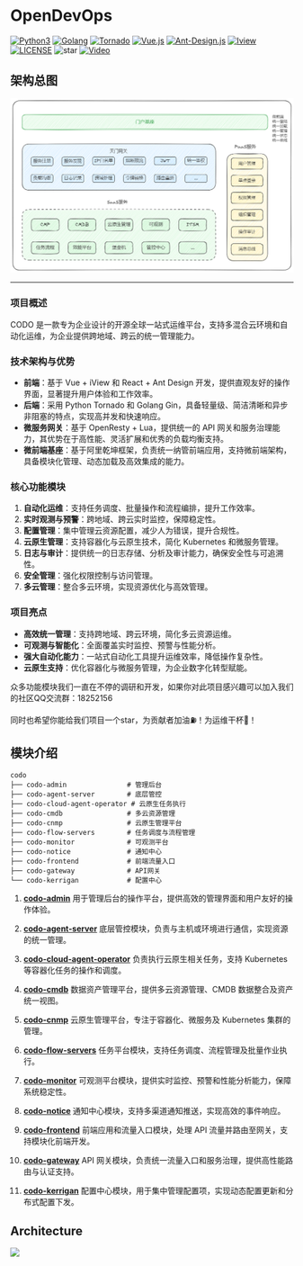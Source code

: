 # OpenDevOps

<p align="center">
    <a href="http://www.opendevops.cn/">
        <!-- <img width="200" src="http://www.opendevops.cn/images/head_logo.png"> -->
    </a>
</p>

[![Python3](https://img.shields.io/badge/Python-3.9-green.svg?style=plastic)](https://www.python.org/)
[![Golang](https://img.shields.io/badge/golang-1.23-brightgreen.svg?style=plastic)](https://golang.google.cn/)
[![Tornado](https://img.shields.io/badge/Tornado-6.0-brightgreen.svg?style=plastic)](https://www.tornadoweb.org)
[![Vue.js](https://img.shields.io/badge/Vuejs-2.5-brightgreen.svg?style=plastic)](https://cn.vuejs.org)
[![Ant-Design.js](https://img.shields.io/badge/Ant--Design-4.8-blue.svg?style=plastic)](https://ant-design.antgroup.com/)
[![Iview](https://img.shields.io/badge/iview-3.2.0-blue.svg?style=plastic)](https://www.iviewui.com/)
[![LICENSE](https://img.shields.io/badge/license-Anti%20996-blue.svg)](https://github.com/996icu/996.ICU/blob/master/LICENSE)
![star](https://img.shields.io/github/stars/opendevops-cn/opendevops.svg)
[![Video](https://img.shields.io/badge/Player-Video-red.svg?style=plastic)](https://www.bilibili.com/video/BV1rp4y1v7fa/)

## 架构总图

![架构总图](../../../images/S8Z-bGcARhN740JA.png)

----

### 项目概述  

CODO 是一款专为企业设计的开源全球一站式运维平台，支持多混合云环境和自动化运维，为企业提供跨地域、跨云的统一管理能力。

### 技术架构与优势

- **前端**：基于 Vue + iView 和 React + Ant Design 开发，提供直观友好的操作界面，显著提升用户体验和工作效率。  
- **后端**：采用 Python Tornado 和 Golang Gin，具备轻量级、简洁清晰和异步非阻塞的特点，实现高并发和快速响应。
- **微服务网关**：基于 OpenResty + Lua，提供统一的 API 网关和服务治理能力，其优势在于高性能、灵活扩展和优秀的负载均衡支持。
- **微前端基座**：基于阿里乾坤框架，负责统一纳管前端应用，支持微前端架构，具备模块化管理、动态加载及高效集成的能力。

### 核心功能模块  

1. **自动化运维**：支持任务调度、批量操作和流程编排，提升工作效率。  
2. **实时观测与预警**：跨地域、跨云实时监控，保障稳定性。  
3. **配置管理**：集中管理云资源配置，减少人为错误，提升合规性。  
4. **云原生管理**：支持容器化与云原生技术，简化 Kubernetes 和微服务管理。  
5. **日志与审计**：提供统一的日志存储、分析及审计能力，确保安全性与可追溯性。  
6. **安全管理**：强化权限控制与访问管理。  
7. **多云管理**：整合多云环境，实现资源优化与高效管理。  

### 项目亮点  

- **高效统一管理**：支持跨地域、跨云环境，简化多云资源运维。  
- **可观测与智能化**：全面覆盖实时监控、预警与性能分析。  
- **强大自动化能力**：一站式自动化工具提升运维效率，降低操作复杂性。  
- **云原生支持**：优化容器化与微服务管理，为企业数字化转型赋能。  

众多功能模块我们一直在不停的调研和开发，如果你对此项目感兴趣可以加入我们的社区QQ交流群：18252156

同时也希望你能给我们项目一个star，为贡献者加油⛽️！为运维干杯🍻！

## 模块介绍  

```plaintext
codo
├── codo-admin               # 管理后台  
├── codo-agent-server        # 底层管控  
├── codo-cloud-agent-operator # 云原生任务执行  
├── codo-cmdb                # 多云资源管理  
├── codo-cnmp                # 云原生管理平台  
├── codo-flow-servers        # 任务调度与流程管理  
├── codo-monitor             # 可观测平台  
├── codo-notice              # 通知中心  
├── codo-frontend            # 前端流量入口  
├── codo-gateway             # API网关  
└── codo-kerrigan            # 配置中心  
```  

1. [**codo-admin**](https://github.com/opendevops-cn/codo-admin/blob/main/README.md) 
   用于管理后台的操作平台，提供高效的管理界面和用户友好的操作体验。  

2. [**codo-agent-server**](https://github.com/opendevops-cn/codo-agent-server/blob/main/README.md) 
   底层管控模块，负责与主机或环境进行通信，实现资源的统一管理。  

3. [**codo-cloud-agent-operator**](https://github.com/opendevops-cn/codo-agent-server/blob/main/README.md) 
   负责执行云原生相关任务，支持 Kubernetes 等容器化任务的操作和调度。  

4. [**codo-cmdb**](https://github.com/opendevops-cn/codo-cmdb/blob/main/README.md) 
   数据资产管理平台，提供多云资源管理、CMDB 数据整合及资产统一视图。  

5. [**codo-cnmp**](https://github.com/opendevops-cn/codo-cnmp/blob/main/README.md) 
   云原生管理平台，专注于容器化、微服务及 Kubernetes 集群的管理。  

6. [**codo-flow-servers**](https://github.com/opendevops-cn/codo-flow/blob/main/README.md) 
   任务平台模块，支持任务调度、流程管理及批量作业执行。  

7. [**codo-monitor**](https://github.com/opendevops-cn/codo-monitor/blob/main/README.md) 
   可观测平台模块，提供实时监控、预警和性能分析能力，保障系统稳定性。  

8. [**codo-notice**](https://github.com/opendevops-cn/codo-notice/blob/main/README.md) 
  通知中心模块，支持多渠道通知推送，实现高效的事件响应。  

1. [**codo-frontend**](https://github.com/opendevops-cn/codo-frontend/blob/main/README.md) 
   前端应用和流量入口模块，处理 API 流量并路由至网关，支持模块化前端开发。  

2.  [**codo-gateway**](https://github.com/opendevops-cn/codo-gateway/blob/main/README.md) 
    API 网关模块，负责统一流量入口和服务治理，提供高性能路由与认证支持。  

3.  [**codo-kerrigan**](https://github.com/opendevops-cn/codo-kerrigan/blob/main/README.md) 
    配置中心模块，用于集中管理配置项，实现动态配置更新和分布式配置下发。  

## Architecture

![](/architecture.png)